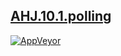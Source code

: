 [AHJ.10.1.polling]( https://shustrila.github.io/AHJ.10.1.polling/)
--
[![AppVeyor](https://img.shields.io/appveyor/ci/shustrila/ahj-10-1-polling.svg?logo=appveyor&logoColor=white)](https://ci.appveyor.com/project/Shustrila/ahj-10-1-polling)
